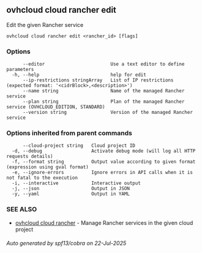 ## ovhcloud cloud rancher edit

Edit the given Rancher service

```
ovhcloud cloud rancher edit <rancher_id> [flags]
```

### Options

```
      --editor                        Use a text editor to define parameters
  -h, --help                          help for edit
      --ip-restrictions stringArray   List of IP restrictions (expected format: '<cidrBlock>,<description>')
      --name string                   Name of the managed Rancher service
      --plan string                   Plan of the managed Rancher service (OVHCLOUD_EDITION, STANDARD)
      --version string                Version of the managed Rancher service
```

### Options inherited from parent commands

```
      --cloud-project string   Cloud project ID
  -d, --debug                  Activate debug mode (will log all HTTP requests details)
  -f, --format string          Output value according to given format (expression using gval format)
  -e, --ignore-errors          Ignore errors in API calls when it is not fatal to the execution
  -i, --interactive            Interactive output
  -j, --json                   Output in JSON
  -y, --yaml                   Output in YAML
```

### SEE ALSO

* [ovhcloud cloud rancher](ovhcloud_cloud_rancher.md)	 - Manage Rancher services in the given cloud project

###### Auto generated by spf13/cobra on 22-Jul-2025

